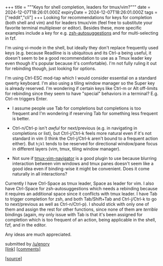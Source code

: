 +++
title = """Keys for shell completion, leaders for tmux/vim?"""
date = 2024-12-07T18:26:01.000Z
expiryDate = 2024-12-07T18:26:01.000Z
tags = ["reddit","cli"]
+++
Looking for recommendations for keys for completion (both shell and vim) and for leaders tmux/vim (feel free to substitute your favorite terminal multiplexer or editor). Besides these, more specific examples include a key for e.g. [zsh-autosuggestions](https://github.com/zsh-users/zsh-autosuggestions) and for multi-selecting in fzf.

I'm using vi-mode in the shell, but ideally they don't replace frequently used keys (e.g. because Readline is is ubiquitous and its Ctrl-a being useful, it doesn't seem to be a good recommendation to use as a Tmux leader key even though it's popular because it's comfortable). I'm not fully ruling it out for rebinding though, just looking for options.

I'm using Ctrl-ESC mod-tap which I would consider essential on a standard qwerty keyboard. I'm also using a tiling window manager so the Super key is already reserved. I'm wondering if certain keys like Ctrl-m or Alt off-limits for rebinding since they seem to have "special" behaviors in a terminal? E.g. Ctrl-m triggers Enter.

*   I assume people use Tab for completions but completions is too frequent and I'm wondering if reserving Tab for something less frequent is better.
    
*   Ctrl-n/Ctrl-p isn't _awful_ for next/previous (e.g. in navigating in completions or list), but Ctrl-j/Ctrl-k feels more natural even if it's not standard in vim (I think the Ctrl-j/Ctrl-k aren't bound to a frequent action either). But `hjkl` tends to be reserved for directional window/pane focus in different layers (vim, tmux, tiling window manager).
    
*   Not sure if [tmux-vim-navigator](https://github.com/christoomey/vim-tmux-navigator) is a good plugin to use because blurring interaction between vim windows and tmux panes doesn't seem like a good idea even if binding-wise it might be convenient. Does it come naturally in all interactions?
    

Currently I have Ctrl-Space as tmux leader, Space as leader for vim. I also have Ctrl-Space for zsh-autosuggestions which needs a rebinding because it requires an additional space since it conflicts with tmux leader. I have Tab to trigger completion for zsh, and both Tab/Shift+Tab and Ctrl-j/Ctrl-k to go to next/previous as well as Ctrl-n/Ctrl-p). I should stick with only one of them and assign the rest for other functions, since none of them are _terrible_ bindings (again, my only issue with Tab is that it's been assigned for completion which is too frequent of an action, being applicable in the shell, fzf, and in the editor.

Any ideas are much appreciated.

submitted by [/u/enory](https://www.reddit.com/user/enory)  
[\[link\]](https://www.reddit.com/r/commandline/comments/1h8yq4o/keys_for_shell_completion_leaders_for_tmuxvim/) [\[comments\]](https://www.reddit.com/r/commandline/comments/1h8yq4o/keys_for_shell_completion_leaders_for_tmuxvim/)

[[source]](https://www.reddit.com/r/commandline/comments/1h8yq4o/keys_for_shell_completion_leaders_for_tmuxvim/)
